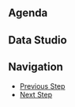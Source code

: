 ## Agenda

## Data Studio

## Navigation

- [Previous Step](./02-bigquery.md)
- [Next Step](./04-dataprep.md)
